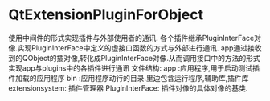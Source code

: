# QtExtensionPluginForObject
使用中间件的形式实现插件与外部使用者的通讯.
各个插件继承PluginInterFace对像.实现PluginInterFace中定义的虚接口函数的方式与外部进行通讯.
app通过接收到的QObject的插对像,转化成PluginInterFace对像.从而调用接口中的方法的形式实现app与plugins中的各插件进行通讯
文件结构:
app :应用程序,用于启动测试插件加载的应用程序
bin :应用程序动行的目录.里边包含运行程序,辅助库,插件库
extensionsystem: 插件管理器
PluginInterFace: 插件对像的具体对像的基类.

